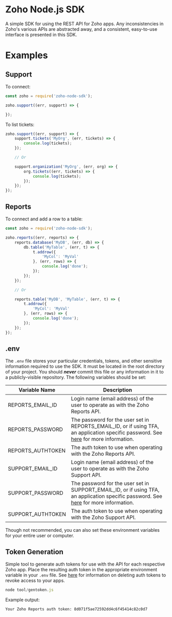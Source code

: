 Zoho Node.js SDK
================

A simple SDK for using the REST API for Zoho apps. Any inconsistencies in
Zoho's various APIs are abstracted away, and a consistent, easy-to-use
interface is presented in this SDK.

Examples
========

## Support

To connect:

```javascript
const zoho = require('zoho-node-sdk');

zoho.support((err, support) => {

});
```

To list tickets:

```javascript
zoho.support((err, support) => {
	support.tickets('MyOrg', (err, tickets) => {
		console.log(tickets);
	});

	// Or

	support.organization('MyOrg', (err, org) => {
		org.tickets((err, tickets) => {
			console.log(tickets);
		});
	});
});
```

## Reports

To connect and add a row to a table:

```javascript
const zoho = require('zoho-node-sdk');

zoho.reports((err, reports) => {
	reports.database('MyDB', (err, db) => {
		db.table('MyTable', (err, t) => {
			t.addrow({
				'MyCol': 'MyVal'
			}, (err, rows) => {
				console.log('done');
			});
		});
	});

	// Or

	reports.table('MyDB', 'MyTable', (err, t) => {
		t.addrow({
			'MyCol': 'MyVal'
		}, (err, rows) => {
			console.log('done');
		});
	});
});
```

## .env

The `.env` file stores your particular credentials, tokens, and other sensitive
information required to use the SDK. It must be located in the root directory
of your project. You should ***never*** commit this file or any information in
it to a publicly-visible repository. The following variables should be set:

| Variable Name | Description |
|---------------|-------------|
| REPORTS_EMAIL_ID | Login name (email address) of the user to operate as with the Zoho Reports API. |
| REPORTS_PASSWORD | The password for the user set in REPORTS_EMAIL_ID, or if using TFA, an application specific password. See [here](https://www.zoho.com.cn/mail/help/adminconsole/two-factor-authentication.html#alink5) for more information. |
| REPORTS_AUTHTOKEN | The auth token to use when operating with the Zoho Reports API. |
| SUPPORT_EMAIL_ID | Login name (email address) of the user to operate as with the Zoho Support API. |
| SUPPORT_PASSWORD | The password for the user set in SUPPORT_EMAIL_ID, or if using TFA, an application specific password. See [here](https://www.zoho.com.cn/mail/help/adminconsole/two-factor-authentication.html#alink5) for more information. |
| SUPPORT_AUTHTOKEN | The auth token to use when operating with the Zoho Support API. |

Though not recommended, you can also set these environment variables for your
entire user or computer.

## Token Generation

Simple tool to generate auth tokens for use with the API for each respective
Zoho app. Place the resulting auth token in the appropriate environment
variable in your `.env` file. See [here](https://www.zoho.com/recruit/helpnew/job-boards-resumes/resume-management/resume-extractor/resume-extractor-delete-auth-token.html) for information on deleting auth tokens to
revoke access to your apps.

```javascript
node tool/gentoken.js
```

Example output:

```
Your Zoho Reports auth token: 8d071f5ae72592dd4c6f45414c82c0d7
```
